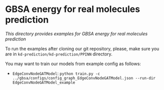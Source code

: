 # GBSA energy for real molecules prediction
_This directory provides examples for GBSA energy for real molecules prediction_

To run the examples after cloning our git repository, please, make sure you are in `kd-prediction/kd-prediction/PPINN` directory.

You may want to train our models from example config as follows:
- `EdgeConvNodeGATModel`: `python train.py -c ../gbsa/configs/config_graph_EdgeConvNodeGATModel.json --run-dir EdgeConvNodeGATModel_example`